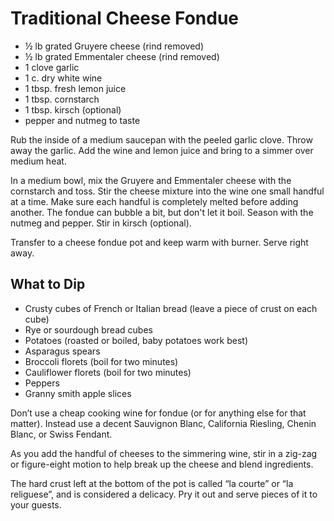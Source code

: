 # Traditional Cheese Fondue

- ½ lb grated Gruyere cheese (rind removed)
- ½ lb grated Emmentaler cheese (rind removed)
- 1 clove garlic
- 1 c. dry white wine
- 1 tbsp. fresh lemon juice
- 1 tbsp. cornstarch
- 1 tbsp. kirsch (optional)
- pepper and nutmeg to taste

Rub the inside of a medium saucepan with the peeled garlic clove. Throw away the
garlic. Add the wine and lemon juice and bring to a simmer over medium heat.

In a medium bowl, mix the Gruyere and Emmentaler cheese with the cornstarch and
toss. Stir the cheese mixture into the wine one small handful at a time. Make
sure each handful is completely melted before adding another. The fondue can
bubble a bit, but don't let it boil. Season with the nutmeg and pepper. Stir in
kirsch (optional).

Transfer to a cheese fondue pot and keep warm with burner. Serve right away.

## What to Dip

- Crusty cubes of French or Italian bread (leave a piece of crust on
  each cube)
- Rye or sourdough bread cubes
- Potatoes (roasted or boiled, baby potatoes work best)
- Asparagus spears
- Broccoli florets (boil for two minutes)
- Cauliflower florets (boil for two minutes)
- Peppers
- Granny smith apple slices

Don’t use a cheap cooking wine for fondue (or for anything else for that
matter). Instead use a decent Sauvignon Blanc, California Riesling, Chenin
Blanc, or Swiss Fendant.

As you add the handful of cheeses to the simmering wine, stir in a zig-zag or
figure-eight motion to help break up the cheese and blend ingredients.

The hard crust left at the bottom of the pot is called “la courte” or “la
religuese”, and is considered a delicacy. Pry it out and serve pieces of it to
your guests.
